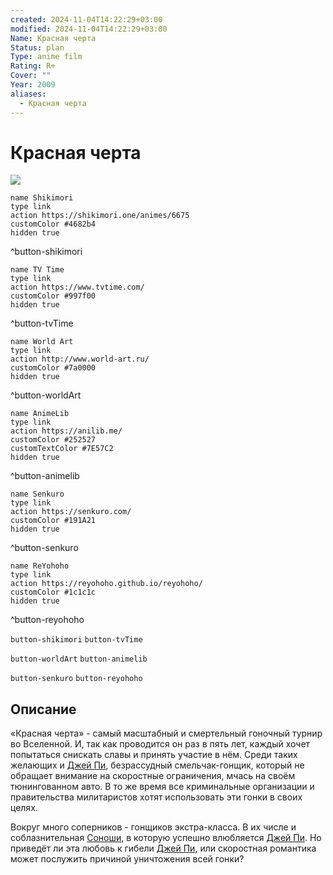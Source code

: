 ```yaml
---
created: 2024-11-04T14:22:29+03:00
modified: 2024-11-04T14:22:29+03:00
Name: Красная черта
Status: plan
Type: anime film
Rating: R+
Cover: ""
Year: 2009
aliases:
  - Красная черта
---
```


# Красная черта

![](https://nyaa.shikimori.one/uploads/poster/animes/6675/71e7fefea7102ff4577bf559d39ff7ad.jpeg)

```button
name Shikimori
type link
action https://shikimori.one/animes/6675
customColor #4682b4
hidden true
```
^button-shikimori

```button
name TV Time
type link
action https://www.tvtime.com/
customColor #997f00
hidden true
```
^button-tvTime

```button
name World Art
type link
action http://www.world-art.ru/
customColor #7a0000
hidden true
```
^button-worldArt

```button
name AnimeLib
type link
action https://anilib.me/
customColor #252527
customTextColor #7E57C2
hidden true
```
^button-animelib

```button
name Senkuro
type link
action https://senkuro.com/
customColor #191A21
hidden true
```
^button-senkuro

```button
name ReYohoho
type link
action https://reyohoho.github.io/reyohoho/
customColor #1c1c1c
hidden true
```
^button-reyohoho

`button-shikimori` `button-tvTime`

`button-worldArt` `button-animelib`

`button-senkuro` `button-reyohoho`

## Описание

«Красная черта» - самый масштабный и смертельный гоночный турнир во Вселенной. И, так как проводится он раз в пять лет, каждый хочет попытаться снискать славы и принять участие в нём. Среди таких желающих и [Джей Пи](https://shikimori.one/characters/33973-jp), безрассудный смельчак-гонщик, который не обращает внимание на скоростные ограничения, мчась на своём тюнингованном авто. В то же время все криминальные организации и правительства милитаристов хотят использовать эти гонки в своих целях.

Вокруг много соперников - гонщиков экстра-класса. В их числе и соблазнительная [Соноши](https://shikimori.one/characters/33474-sonoshee-mclaren), в которую успешно влюбляется [Джей Пи](https://shikimori.one/characters/33973-jp). Но приведёт ли эта любовь к гибели [Джей Пи](https://shikimori.one/characters/33973-jp), или скоростная романтика может послужить причиной уничтожения всей гонки?

